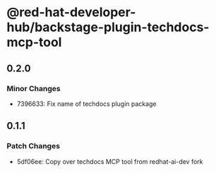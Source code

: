 # @red-hat-developer-hub/backstage-plugin-techdocs-mcp-tool

## 0.2.0

### Minor Changes

- 7396633: Fix name of techdocs plugin package

## 0.1.1

### Patch Changes

- 5df06ee: Copy over techdocs MCP tool from redhat-ai-dev fork
